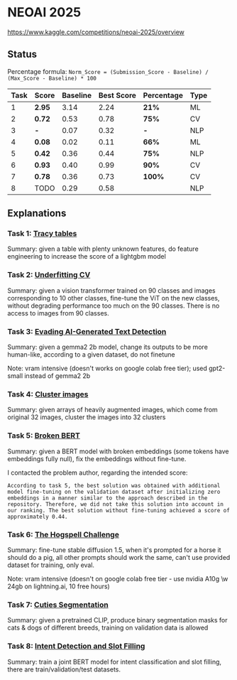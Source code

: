# NEOAI 2025

https://www.kaggle.com/competitions/neoai-2025/overview

## Status

Percentage formula: `Norm_Score = (Submission_Score - Baseline) / (Max_Score - Baseline) * 100`

| Task | Score    | Baseline | Best Score | Percentage | Type |
| ---- | -------- | -------- | ---------- | ---------- | ---- |
| 1    | **2.95** | 3.14     | 2.24       | **21%**    | ML   |
| 2    | **0.72** | 0.53     | 0.78       | **75%**    | CV   |
| 3    | **-**    | 0.07     | 0.32       | **-**      | NLP  |
| 4    | **0.08** | 0.02     | 0.11       | **66%**    | ML   |
| 5    | **0.42** | 0.36     | 0.44       | **75%**    | NLP  |
| 6    | **0.93** | 0.40     | 0.99       | **90%**    | CV   |
| 7    | **0.78** | 0.36     | 0.73       | **100%**   | CV   |
| 8    | TODO     | 0.29     | 0.58       |            | NLP  |

## Explanations

### Task 1: [Tracy tables](https://www.kaggle.com/code/timriggins/basel1ne-tricy-table-data)

Summary: given a table with plenty unknown features, do feature engineering to increase the score of a lightgbm model

### Task 2: [Underfitting CV](https://www.kaggle.com/code/timriggins/baseline-cv-underfitting)

Summary: given a vision transformer trained on 90 classes and images corresponding to 10 other classes, fine-tune the ViT on the new classes, without degrading performance too much on the 90 classes. There is no access to images from 90 classes. 

### Task 3: [Evading AI-Generated Text Detection](https://www.kaggle.com/code/egorgij21/baseline)

Summary: given a gemma2 2b model, change its outputs to be more human-like, according to a given dataset, do not finetune

Note: vram intensive (doesn't works on google colab free tier); used gpt2-small instead of gemma2 2b

### Task 4: [Cluster images](https://www.kaggle.com/code/timriggins/basel1ne-cluster-1mages)

Summary: given arrays of heavily augmented images, which come from original 32 images, cluster the images into 32 clusters

### Task 5: [Broken BERT](https://www.kaggle.com/code/ilseyaralimova/broken-bert-baseline)

Summary: given a BERT model with broken embeddings (some tokens have embeddings fully null), fix the embeddings without fine-tune.

I contacted the problem author, regarding the intended score: 
```
According to task 5, the best solution was obtained with additional model fine-tuning on the validation dataset after initializing zero embeddings in a manner similar to the approach described in the repository. Therefore, we did not take this solution into account in our ranking. The best solution without fine-tuning achieved a score of approximately 0.44.  
```

### Task 6: [The Hogspell Challenge](https://www.kaggle.com/code/lenjjiv/en-hogspell-baseline-solution)

Summary: fine-tune stable diffusion 1.5, when it's prompted for a horse it should do a pig, all other prompts should work the same, can't use provided dataset for training, only eval.

Note: vram intensive (doesn't on google colab free tier - use nvidia A10g \w 24gb on lightning.ai, 10 free hours)

### Task 7: [Cuties Segmentation](https://www.kaggle.com/code/tatianagaintseva/baseline-eng)

Summary: given a pretrained CLIP, produce binary segmentation masks for cats & dogs of different breeds, training on validation data is allowed

### Task 8: [Intent Detection and Slot Filling](https://www.kaggle.com/code/ilseyaralimova/baseline-for-nlp-task)

Summary: train a joint BERT model for intent classification and slot filling, there are train/validation/test datasets.
